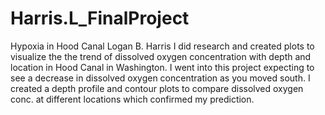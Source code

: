 # Harris.L_FinalProject
Hypoxia in Hood Canal
Logan B. Harris
I did research and created plots to visualize the the trend of dissolved oxygen concentration with depth and location in Hood Canal in Washington.
I went into this project expecting to see a decrease in dissolved oxygen concentration as you moved south. 
I created a depth profile and contour plots to compare dissolved oxygen conc. at different locations which confirmed my prediction.
